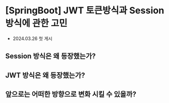 # [SpringBoot] JWT 토큰방식과 Session 방식에 관한 고민

- 2024.03.26 첫 게시

## Session 방식은 왜 등장했는가?



## JWT 방식은 왜 등장했는가?



## 앞으로는 어떠한 방향으로 변화 시킬 수 있을까?

